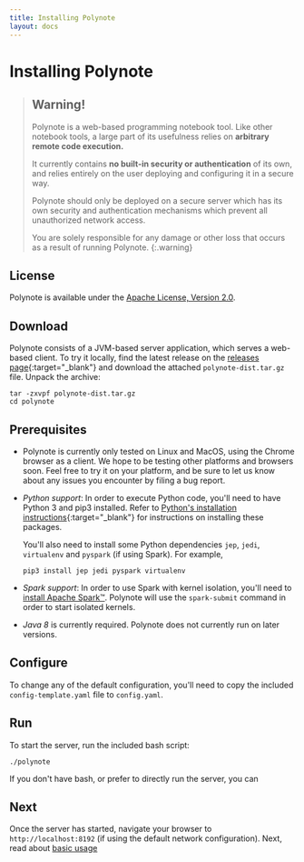 ```yaml
---
title: Installing Polynote
layout: docs
---
```


# Installing Polynote

> ## Warning!
> Polynote is a web-based programming notebook tool. Like other notebook tools, a large part of its usefulness relies on
> **arbitrary remote code execution.**
>
> It currently contains **no built-in security or authentication** of its own, and relies entirely on the user deploying
> and configuring it in a secure way.
> 
> Polynote should only be deployed on a secure server which has its own security and authentication mechanisms which
> prevent all unauthorized network access.
>
> You are solely responsible for any damage or other loss that occurs as a result of running Polynote.
{:.warning} 

## License

Polynote is available under the [Apache License, Version 2.0](https://github.com/polynote/polynote/blob/master/LICENSE).

## Download
Polynote consists of a JVM-based server application, which serves a web-based client. To try it locally, find the latest
release on the [releases page](https://github.com/polynote/polynote/releases){:target="_blank"} and download the attached
`polynote-dist.tar.gz` file. Unpack the archive:

```
tar -zxvpf polynote-dist.tar.gz
cd polynote
```

## Prerequisites
- Polynote is currently only tested on Linux and MacOS, using the Chrome browser as a client. We hope to be testing
  other platforms and browsers soon. Feel free to try it on your platform, and be sure to let us know about any issues
  you encounter by filing a bug report.
- *Python support*: In order to execute Python code, you'll need to have Python 3 and pip3 installed. Refer to
  [Python's installation instructions](https://wiki.python.org/moin/BeginnersGuide/Download){:target="_blank"} for
  instructions on installing these packages.
  
  You'll also need to install some Python dependencies `jep`, `jedi`, `virtualenv` and `pyspark` (if using Spark). For example,
  
  ```
  pip3 install jep jedi pyspark virtualenv
  ``` 
- *Spark support*: In order to use Spark with kernel isolation, you'll need to [install Apache Spark&trade;](https://spark.apache.org/downloads.html).
  Polynote will use the `spark-submit` command in order to start isolated kernels.
  
- *Java 8* is currently required. Polynote does not currently run on later versions.  

## Configure
To change any of the default configuration, you'll need to copy the included `config-template.yaml` file to `config.yaml`.

## Run
To start the server, run the included bash script:

```
./polynote
```

If you don't have bash, or prefer to directly run the server, you can 

## Next
Once the server has started, navigate your browser to `http://localhost:8192` (if using the default network configuration).
Next, read about [basic usage](02-basic-usage.md)
